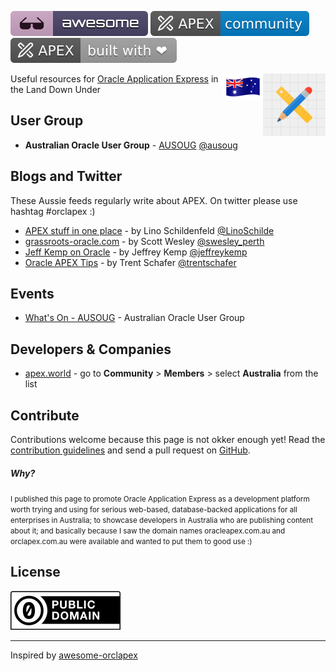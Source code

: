 [![Awesome](image/awesome.svg)](https://github.com/sindresorhus/awesome) [![APEX Community](image/apex-community.svg)](https://github.com/Dani3lSun/apex-github-badges)
[![APEX Built with Love](image/apex-built-with-love.svg)](https://github.com/Dani3lSun/apex-github-badges)

[<img src="image/apex-logo.svg" align="right" width="100">](https://apex.oracle.com)
[<img src="image/australia-flag-waving-icon-64.png" align="right">]()

Useful resources for [Oracle Application Express](https://apex.oracle.com) in the Land Down Under

## User Group

- **Australian Oracle User Group** - [AUSOUG](https://ausoug.org.au) [@ausoug](https://twitter.com/ausoug)

## Blogs and Twitter

These Aussie feeds regularly write about APEX. On twitter please use hashtag #orclapex :)

- [APEX stuff in one place](https://lschilde.blogspot.com/) - by Lino Schildenfeld [@LinoSchilde](https://twitter.com/LinoSchilde)
- [grassroots-oracle.com](http://www.grassroots-oracle.com) - by Scott Wesley [@swesley_perth](https://twitter.com/swesley_perth)
- [Jeff Kemp on Oracle](https://jeffkemponoracle.com) - by Jeffrey Kemp [@jeffreykemp](https://twitter.com/jeffreykemp)
- [Oracle APEX Tips](https://apextips.blogspot.com) - by Trent Schafer [@trentschafer](https://twitter.com/trentschafer)

## Events

- [What's On - AUSOUG](https://www.ausoug.org.au/whats-on/) - Australian Oracle User Group

## Developers & Companies

- [apex.world](https://apex.world) - go to **Community** > **Members** > select **Australia** from the list

## Contribute

Contributions welcome because this page is not okker enough yet! Read the [contribution guidelines](CONTRIBUTING.md) and send a pull request on [GitHub](https://github.com/jk64/awesome-orclapex-au).

##### Why?

<small>I published this page to promote Oracle Application Express as a development platform worth trying and using for serious web-based, database-backed applications for all enterprises in Australia; to showcase developers in Australia who are publishing content about it; and basically because I saw the domain names oracleapex.com.au and orclapex.com.au were available and wanted to put them to good use :)</small>

## License

![CC0](image/public-domain.svg)

---

Inspired by [awesome-orclapex](https://github.com/Dani3lSun/awesome-orclapex)
